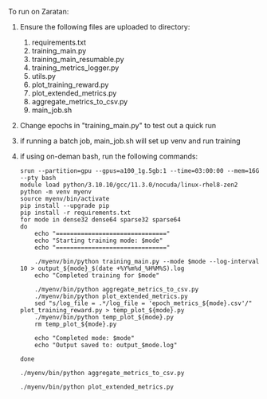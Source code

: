 To run on Zaratan:
1. Ensure the following files are uploaded to directory:
      1. requirements.txt
      2. training_main.py
      3. training_main_resumable.py
      4. training_metrics_logger.py
      5. utils.py
      6. plot_training_reward.py
      7. plot_extended_metrics.py
      8. aggregate_metrics_to_csv.py
      9. main_job.sh
2. Change epochs in "training_main.py" to test out a quick run
3. if running a batch job, main_job.sh will set up venv and run training
4. if using on-deman bash, run the following commands:

       srun --partition=gpu --gpus=a100_1g.5gb:1 --time=03:00:00 --mem=16G --pty bash
       module load python/3.10.10/gcc/11.3.0/nocuda/linux-rhel8-zen2
       python -m venv myenv
       source myenv/bin/activate
       pip install --upgrade pip
       pip install -r requirements.txt
       for mode in dense32 dense64 sparse32 sparse64
       do
           echo "==============================="
           echo "Starting training mode: $mode"
           echo "==============================="

           ./myenv/bin/python training_main.py --mode $mode --log-interval 10 > output_${mode}_$(date +%Y%m%d_%H%M%S).log
           echo "Completed training for $mode"

           ./myenv/bin/python aggregate_metrics_to_csv.py
           ./myenv/bin/python plot_extended_metrics.py
           sed "s/log_file = .*/log_file = 'epoch_metrics_${mode}.csv'/" plot_training_reward.py > temp_plot_${mode}.py
           ./myenv/bin/python temp_plot_${mode}.py
           rm temp_plot_${mode}.py

           echo "Completed mode: $mode"
           echo "Output saved to: output_$mode.log"
       
       done

       ./myenv/bin/python aggregate_metrics_to_csv.py

       ./myenv/bin/python plot_extended_metrics.py


        
   
